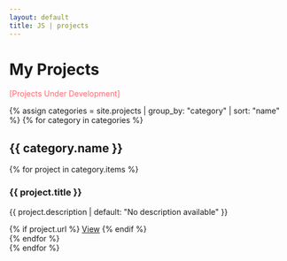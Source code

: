 ```yaml
---
layout: default
title: JS | projects
---
```

# My Projects

<span style="color: #FF6772">[Projects Under Development]</span>

<div class="project-list">
  {% assign categories = site.projects | group_by: "category" | sort: "name" %}
  {% for category in categories %}
    <div class="category-row">
      <h2 class="category-heading">{{ category.name }}</h2>
      <div class="projects-container">
        {% for project in category.items %}
          <div class="project">
            <h3>{{ project.title }}</h3>
            <p>{{ project.description | default: "No description available" }}</p>
            {% if project.url %}
              <a href="{{ project.url }}">View</a>
            {% endif %}
          </div>
        {% endfor %}
      </div>
    </div>
  {% endfor %}
</div>